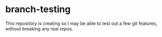branch-testing
==============

This repository is creating so I may be able to test out a few git features, without breaking any real repos. 